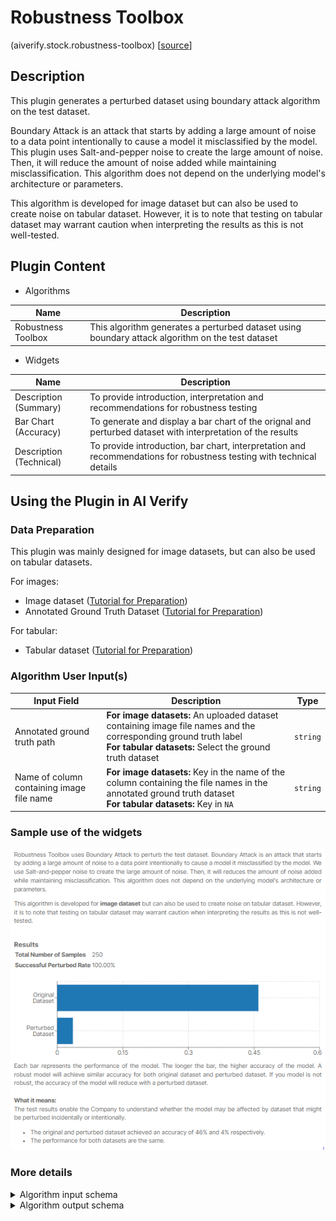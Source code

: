 # Robustness Toolbox
(aiverify.stock.robustness-toolbox) [[source](https://github.com/IMDA-BTG/aiverify/tree/main/stock-plugins/aiverify.stock.robustness-toolbox)]

## Description
This plugin generates a perturbed dataset using boundary attack algorithm on the test dataset. 

Boundary Attack is an attack that starts by adding a large amount of noise to a data point intentionally to cause a model it misclassified by the model. This plugin uses Salt-and-pepper noise to create the large amount of noise. Then, it will reduce the amount of noise added while maintaining misclassification. This algorithm does not depend on the underlying model's architecture or parameters.

This algorithm is developed for image dataset but can also be used to create noise on tabular dataset. However, it is to note that testing on tabular dataset may warrant caution when interpreting the results as this is not well-tested.

## Plugin Content
- Algorithms
  
| Name               | Description                                                                                      |
| ------------------ | ------------------------------------------------------------------------------------------------ |
| Robustness Toolbox | This algorithm generates a perturbed dataset using boundary attack algorithm on the test dataset |


- Widgets

| Name                     | Description                                                                                                          |
| ------------------------ | -------------------------------------------------------------------------------------------------------------------- |
| Description (Summary)    | To provide introduction, interpretation and recommendations for robustness testing                                    |
| Bar Chart (Accuracy)     | To generate and display a bar chart of the orignal and perturbed dataset with interpretation of the results                    |
| Description (Technical)  | To provide introduction, bar chart, interpretation and recommendations for robustness testing with technical details                                                |

## Using the Plugin in AI Verify
### Data Preparation
This plugin was mainly designed for image datasets, but can also be used on tabular datasets.

For images:

- Image dataset ([Tutorial for Preparation](../how_to/prepare_image.ipynb))
- Annotated Ground Truth Dataset ([Tutorial for Preparation](../how_to/prepare_image.ipynb))

For tabular:

- Tabular dataset ([Tutorial for Preparation](../how_to/prepare_tabular.ipynb))

### Algorithm User Input(s)

| Input Field                               | Description                                                                                                                                                             |   Type   |
| ----------------------------------------- | ----------------------------------------------------------------------------------------------------------------------------------------------------------------------- | :------: |
| Annotated ground truth path               | **For image datasets:** An uploaded dataset containing image file names and the corresponding ground truth label </br> **For tabular datasets:** Select the ground truth dataset | `string` |
| Name of column containing image file name | **For image datasets:** Key in the name of the column containing the file names in the annotated ground truth dataset </br> **For tabular datasets:** Key in `NA`                                                                            | `string` |

### Sample use of the widgets

![Robustness Toolbox Sample](../images/robustness_toolbox_sample.png)


### More details
<details>
<summary> Algorithm input schema </summary>

```json
{
    "title": "Algorithm Plugin Input Arguments",
    "description": "A schema for algorithm plugin input arguments",
    "type": "object",
    "required": [
    ],
    "properties": {
        "annotated_ground_truth_path": {
            "title": "Annotated ground truth path",
            "description": "Annotated ground truth path",
            "type": "string",
            "ui:widget": "selectDataset"
        },
        "file_name_label": {
            "title": "Name of column containing image file names",
            "description": "Key in the name of the column containing the file names in the annotated ground truth dataset",
            "type": "string"
        }
    }
}
```

</details>

<details>
<summary>Algorithm output schema </summary>

```json
{
    "title": "Algorithm Plugin Output Arguments",
    "description": "A schema for algorithm plugin output arguments",
    "type": "object",
    "required": ["results"],
    "minProperties": 1,
    "properties": {
        "results": {
            "description": "Algorithm Output",
            "type": "object",
            "required": ["num_of_perturbed_samples", "org_performance", "perturbed_performance", "num_of_failed_perturbed_samples"],
            "properties": {
                "num_of_perturbed_samples": {
                    "description": "Number of final perturbed samples",
                    "type": "number"
                },
                "original": {
                    "description": "Performance for Original Dataset",
                    "type": "number"
                },
                "adversarial": {
                    "description": "Performance for Perturbed Dataset ",
                    "type": "number"
                },
                "num_of_failed_perturbed_samples": {
                    "description": "Number of samples that failed to generate perturbed samples",
                    "type": "number"
                }
            }
        }
    }
}
```

</details>